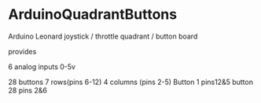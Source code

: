 # ArduinoQuadrantButtons

Arduino Leonard joystick / throttle quadrant / button board

provides 

6 analog inputs 0-5v  

28 buttons 7 rows(pins 6-12) 4 columns (pins 2-5) Button 1 pins12&5 button 28 pins 2&6

